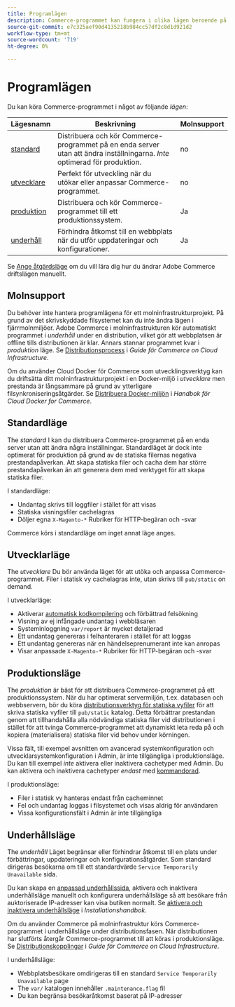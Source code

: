 ```yaml
---
title: Programlägen
description: Commerce-programmet kan fungera i olika lägen beroende på dina behov. Visa en detaljerad lista över tillgängliga programlägen.
source-git-commit: e7c325aef90d4135218b984cc57df2c8d1d921d2
workflow-type: tm+mt
source-wordcount: '719'
ht-degree: 0%

---
```



# Programlägen

Du kan köra Commerce-programmet i något av följande _lägen_:

| Lägesnamn | Beskrivning | Molnsupport |
| ------------------------ | ------------------- | ------------- |
| [standard](#default-mode) | Distribuera och kör Commerce-programmet på en enda server utan att ändra inställningarna. _Inte_ optimerad för produktion. | no |
| [utvecklare](#developer-mode) | Perfekt för utveckling när du utökar eller anpassar Commerce-programmet. | no |
| [produktion](#production-mode) | Distribuera och kör Commerce-programmet till ett produktionssystem. | Ja |
| [underhåll](#maintenance-mode) | Förhindra åtkomst till en webbplats när du utför uppdateringar och konfigurationer. | Ja |

Se [Ange åtgärdsläge](../cli/set-mode.md) om du vill lära dig hur du ändrar Adobe Commerce driftslägen manuellt.

## Molnsupport

Du behöver inte hantera programlägena för ett molninfrastrukturprojekt. På grund av det skrivskyddade filsystemet kan du inte ändra lägen i fjärrmolnmiljöer. Adobe Commerce i molninfrastrukturen kör automatiskt programmet i _underhåll_ under en distribution, vilket gör att webbplatsen är offline tills distributionen är klar. Annars stannar programmet kvar i _produktion_ läge. Se [Distributionsprocess](https://experienceleague.adobe.com/docs/commerce-cloud-service/user-guide/develop/deploy/process.html#deploy-phase) i _Guide för Commerce on Cloud Infrastructure_.

Om du använder Cloud Docker för Commerce som utvecklingsverktyg kan du driftsätta ditt molninfrastrukturprojekt i en Docker-miljö i _utvecklare_ men prestanda är långsammare på grund av ytterligare filsynkroniseringsåtgärder. Se [Distribuera Docker-miljön](https://developer.adobe.com/commerce/cloud-tools/docker/deploy/#launch-mode) i _Handbok för Cloud Docker for Commerce_.

## Standardläge

The _standard_ I kan du distribuera Commerce-programmet på en enda server utan att ändra några inställningar. Standardläget är dock inte optimerat för produktion på grund av de statiska filernas negativa prestandapåverkan. Att skapa statiska filer och cacha dem har större prestandapåverkan än att generera dem med verktyget för att skapa statiska filer.

I standardläge:

- Undantag skrivs till loggfiler i stället för att visas
- Statiska visningsfiler cachelagras
- Döljer egna `X-Magento-*` Rubriker för HTTP-begäran och -svar

Commerce körs i standardläge om inget annat läge anges.

## Utvecklarläge

The _utvecklare_ Du bör använda läget för att utöka och anpassa Commerce-programmet. Filer i statisk vy cachelagras inte, utan skrivs till `pub/static` on demand.

I utvecklarläge:

- Aktiverar [automatisk kodkompilering](../cli/code-compiler.md) och förbättrad felsökning
- Visning av ej infångade undantag i webbläsaren
- Systeminloggning `var/report` är mycket detaljerad
- Ett undantag genereras i felhanteraren i stället för att loggas
- Ett undantag genereras när en händelseprenumerant inte kan anropas
- Visar anpassade `X-Magento-*` Rubriker för HTTP-begäran och -svar

## Produktionsläge

The _produktion_ är bäst för att distribuera Commerce-programmet på ett produktionssystem. När du har optimerat servermiljön, t.ex. databasen och webbservern, bör du köra [distributionsverktyg för statiska vyfiler](../cli/static-view-file-deployment.md) för att skriva statiska vyfiler till `pub/static` katalog. Detta förbättrar prestandan genom att tillhandahålla alla nödvändiga statiska filer vid distributionen i stället för att tvinga Commerce-programmet att dynamiskt leta reda på och kopiera (materialisera) statiska filer vid behov under körningen.

Vissa fält, till exempel avsnitten om avancerad systemkonfiguration och utvecklarsystemkonfiguration i Admin, är inte tillgängliga i produktionsläge. Du kan till exempel _inte_ aktivera eller inaktivera cachetyper med Admin. Du kan aktivera och inaktivera cachetyper _endast_ med [kommandorad](../cli/manage-cache.md#config-cli-subcommands-cache-en).

I produktionsläge:

- Filer i statisk vy hanteras endast från cacheminnet
- Fel och undantag loggas i filsystemet och visas aldrig för användaren
- Vissa konfigurationsfält i Admin är inte tillgängliga

## Underhållsläge

The _underhåll_ Läget begränsar eller förhindrar åtkomst till en plats under förbättringar, uppdateringar och konfigurationsåtgärder. Som standard dirigeras besökarna om till ett standardvärde `Service Temporarily Unavailable` sida.

Du kan skapa en [anpassad underhållssida](../../upgrade/troubleshooting/maintenance-mode-options.md), aktivera och inaktivera underhållsläge manuellt och konfigurera underhållsläge så att besökare från auktoriserade IP-adresser kan visa butiken normalt. Se [aktivera och inaktivera underhållsläge](../../installation/tutorials/maintenance-mode.md) i _Installationshandbok_.

Om du använder Commerce på molninfrastruktur körs Commerce-programmet i underhållsläge under distributionsfasen. När distributionen har slutförts återgår Commerce-programmet till att köras i produktionsläge. Se [Distributionskopplingar](https://experienceleague.adobe.com/docs/commerce-cloud-service/user-guide/develop/deploy/best-practices.html#phase-5%3A-deployment-hooks) i _Guide för Commerce on Cloud Infrastructure_.

I underhållsläge:

- Webbplatsbesökare omdirigeras till en standard `Service Temporarily Unavailable` page
- The `var/` katalogen innehåller `.maintenance.flag` fil
- Du kan begränsa besökaråtkomst baserat på IP-adresser
